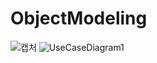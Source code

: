 # ObjectModeling
![캡처](https://github.com/jeon-chanwoo/ObjectModeling/assets/63829000/bcf16756-c6e4-4b57-9102-4b93d369ec67)
![UseCaseDiagram1](https://github.com/jeon-chanwoo/ObjectModeling/assets/63829000/93e6e0a5-d98e-4076-aa4d-9c2b8258838e)



